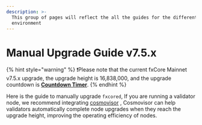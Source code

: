 ```yaml
---
description: >-
  This group of pages will reflect the all the guides for the different
  environment
---
```


# Manual Upgrade Guide v7.5.x

{% hint style="warning" %}
❗️Please note that the current fxCore Mainnet v7.5.x upgrade, the upgrade height is 16,838,000, and the upgrade countdown is [**Countdown Timer**](https://pundiscan.io/fxcore/block/countdown/16838000?chainId=fxcore).
{% endhint %}

Here is the guide to manually upgrade `fxcored`, If you are running a validator node, we recommend integrating [cosmovisor](../cosmovisor/) , Cosmovisor can help validators automatically complete node upgrades when they reach the upgrade height, improving the operating efficiency of nodes.
